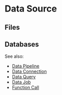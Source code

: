 <!-- TITLE: Data Source -->
<!-- SUBTITLE: -->

# Data Source


## Files


      
## Databases




See also:

  * [Data Pipeline](data-pipeline.md)
  * [Data Connection](data-connection.md)
  * [Data Query](data-query.md)
  * [Data Job](data-job.md)
  * [Function Call](../overview/functions/function-call.md)
